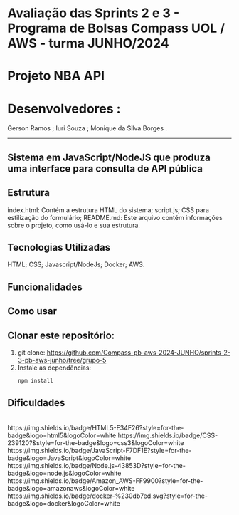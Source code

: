 # Avaliação das Sprints 2 e 3 - Programa de Bolsas Compass UOL / AWS - turma JUNHO/2024

# Projeto NBA API 

# Desenvolvedores : 

Gerson Ramos ;
Iuri Souza ;
Monique da Silva Borges .


***

## Sistema em JavaScript/NodeJS que produza uma interface para consulta de API pública


## Estrutura
index.html: Contém a estrutura HTML do sistema;
script.js; 
CSS para estilização do formulário;
README.md: Este arquivo contém informações sobre o projeto, como usá-lo e sua estrutura.

## Tecnologias Utilizadas

HTML;
CSS;
Javascript/NodeJs;
Docker;
AWS.


## Funcionalidades


## Como usar

## Clonar este repositório:

1. git clone: https://github.com/Compass-pb-aws-2024-JUNHO/sprints-2-3-pb-aws-junho/tree/grupo-5
2. Instale as dependências:
   ```bash
   npm install

## Dificuldades


<div style="display: inline_block"><br>
https://img.shields.io/badge/HTML5-E34F26?style=for-the-badge&logo=html5&logoColor=white
https://img.shields.io/badge/CSS-239120?&style=for-the-badge&logo=css3&logoColor=white
https://img.shields.io/badge/JavaScript-F7DF1E?style=for-the-badge&logo=JavaScript&logoColor=white
https://img.shields.io/badge/Node.js-43853D?style=for-the-badge&logo=node.js&logoColor=white
https://img.shields.io/badge/Amazon_AWS-FF9900?style=for-the-badge&logo=amazonaws&logoColor=white
https://img.shields.io/badge/docker-%230db7ed.svg?style=for-the-badge&logo=docker&logoColor=white
</div>

 

